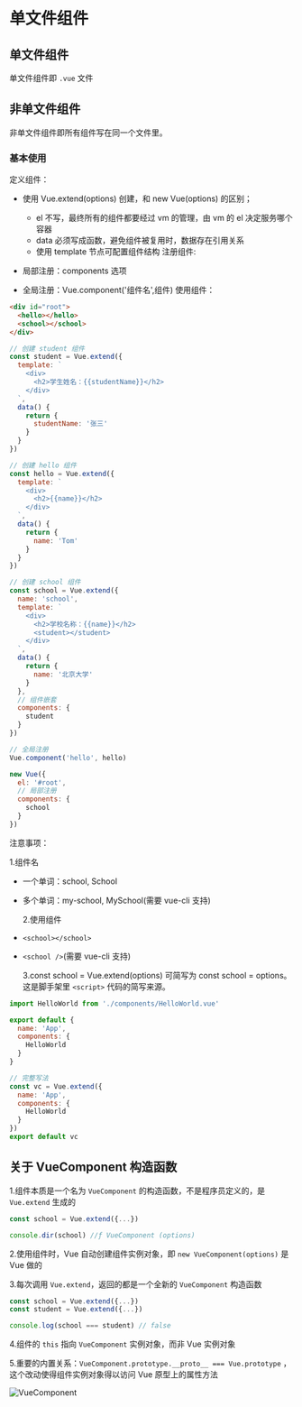 # 单文件组件

## 单文件组件

单文件组件即 `.vue` 文件

## 非单文件组件

非单文件组件即所有组件写在同一个文件里。

### 基本使用

定义组件：

- 使用 Vue.extend(options) 创建，和 new Vue(options) 的区别；

  - el 不写，最终所有的组件都要经过 vm 的管理，由 vm 的 el 决定服务哪个容器
  - data 必须写成函数，避免组件被复用时，数据存在引用关系
  - 使用 template 节点可配置组件结构
    注册组件:

- 局部注册：components 选项
- 全局注册：Vue.component('组件名',组件)
  使用组件：<school></school>

```html
<div id="root">
  <hello></hello>
  <school></school>
</div>
```

```js
// 创建 student 组件
const student = Vue.extend({
  template: `
    <div>
      <h2>学生姓名：{{studentName}}</h2>
    </div>
  `,
  data() {
    return {
      studentName: '张三'
    }
  }
})

// 创建 hello 组件
const hello = Vue.extend({
  template: `
    <div>	
      <h2>{{name}}</h2>
    </div>
  `,
  data() {
    return {
      name: 'Tom'
    }
  }
})

// 创建 school 组件
const school = Vue.extend({
  name: 'school',
  template: `
    <div>
      <h2>学校名称：{{name}}</h2>	
      <student></student>
    </div>
  `,
  data() {
    return {
      name: '北京大学'
    }
  },
  // 组件嵌套
  components: {
    student
  }
})

// 全局注册
Vue.component('hello', hello)

new Vue({
  el: '#root',
  // 局部注册
  components: {
    school
  }
})
```

注意事项：

1.组件名

- 一个单词：school, School
- 多个单词：my-school, MySchool(需要 vue-cli 支持)

  2.使用组件

- `<school></school>`
- `<school />`(需要 vue-cli 支持)

  3.const school = Vue.extend(options) 可简写为 const school = options。这是脚手架里 `<script>` 代码的简写来源。

```js
import HelloWorld from './components/HelloWorld.vue'

export default {
  name: 'App',
  components: {
    HelloWorld
  }
}

// 完整写法
const vc = Vue.extend({
  name: 'App',
  components: {
    HelloWorld
  }
})
export default vc
```

## 关于 VueComponent 构造函数

1.组件本质是一个名为 `VueComponent` 的构造函数，不是程序员定义的，是 `Vue.extend` 生成的

```js
const school = Vue.extend({...})

console.dir(school) //ƒ VueComponent (options)
```

2.使用组件时，Vue 自动创建组件实例对象，即 `new VueComponent(options)` 是 Vue 做的

3.每次调用 `Vue.extend`，返回的都是一个全新的 `VueComponent` 构造函数

```js
const school = Vue.extend({...})
const student = Vue.extend({...})

console.log(school === student) // false
```

4.组件的 `this` 指向 `VueComponent` 实例对象，而非 Vue 实例对象

5.重要的内置关系：`VueComponent.prototype.__proto__ === Vue.prototype` ，这个改动使得组件实例对象得以访问 Vue 原型上的属性方法

![VueComponent](/image/VueComponent.png)
